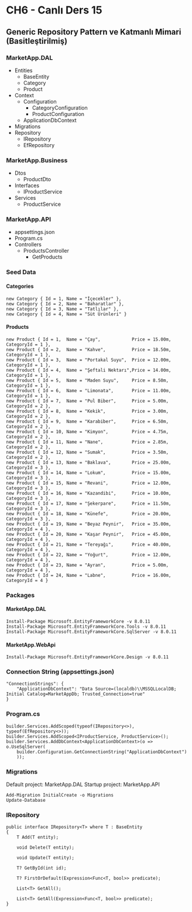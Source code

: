 ﻿# CH6 - Canlı Ders 15

## Generic Repository Pattern ve Katmanlı Mimari (Basitleştirilmiş)

### MarketApp.DAL
- Entities
  - BaseEntity
  - Category
  - Product
- Context
  - Configuration
	- CategoryConfiguration
	- ProductConfiguration
  - ApplicationDbContext
- Migrations
- Repository 
  - IRepository
  - EfRepository

### MarketApp.Business
- Dtos
  - ProductDto
- Interfaces
  - IProductService
- Services
  - ProductService

### MarketApp.API
- appsettings.json
- Program.cs
- Controllers
  - ProductsController
	- GetProducts

### Seed Data
#### Categories
```
new Category { Id = 1, Name = "İçecekler" },
new Category { Id = 2, Name = "Baharatlar" },
new Category { Id = 3, Name = "Tatlılar" },
new Category { Id = 4, Name = "Süt Ürünleri" }
```
#### Products
```
new Product { Id = 1,  Name = "Çay",            Price = 15.00m, CategoryId = 1 },
new Product { Id = 2,  Name = "Kahve",          Price = 18.50m, CategoryId = 1 },
new Product { Id = 3,  Name = "Portakal Suyu",  Price = 12.00m, CategoryId = 1 },
new Product { Id = 4,  Name = "Şeftali Nektarı",Price = 14.00m, CategoryId = 1 },
new Product { Id = 5,  Name = "Maden Suyu",     Price = 8.50m,  CategoryId = 1 },
new Product { Id = 6,  Name = "Limonata",       Price = 11.00m, CategoryId = 1 },
new Product { Id = 7,  Name = "Pul Biber",      Price = 5.00m,  CategoryId = 2 },
new Product { Id = 8,  Name = "Kekik",          Price = 3.00m,  CategoryId = 2 },
new Product { Id = 9,  Name = "Karabiber",      Price = 6.50m,  CategoryId = 2 },
new Product { Id = 10, Name = "Kimyon",         Price = 4.75m,  CategoryId = 2 },
new Product { Id = 11, Name = "Nane",           Price = 2.85m,  CategoryId = 2 },
new Product { Id = 12, Name = "Sumak",          Price = 3.50m,  CategoryId = 2 },
new Product { Id = 13, Name = "Baklava",        Price = 25.00m, CategoryId = 3 },
new Product { Id = 14, Name = "Lokum",          Price = 15.00m, CategoryId = 3 },
new Product { Id = 15, Name = "Revani",         Price = 12.00m, CategoryId = 3 },
new Product { Id = 16, Name = "Kazandibi",      Price = 10.00m, CategoryId = 3 },
new Product { Id = 17, Name = "Şekerpare",      Price = 11.50m, CategoryId = 3 },
new Product { Id = 18, Name = "Künefe",         Price = 20.00m, CategoryId = 3 },
new Product { Id = 19, Name = "Beyaz Peynir",   Price = 35.00m, CategoryId = 4 },
new Product { Id = 20, Name = "Kaşar Peynir",   Price = 45.00m, CategoryId = 4 },
new Product { Id = 21, Name = "Tereyağı",       Price = 40.00m, CategoryId = 4 },
new Product { Id = 22, Name = "Yoğurt",         Price = 12.00m, CategoryId = 4 },
new Product { Id = 23, Name = "Ayran",          Price = 5.00m,  CategoryId = 4 },
new Product { Id = 24, Name = "Labne",          Price = 16.00m, CategoryId = 4 }
```

### Packages

#### MarketApp.DAL
```
Install-Package Microsoft.EntityFrameworkCore -v 8.0.11
Install-Package Microsoft.EntityFrameworkCore.Tools -v 8.0.11
Install-Package Microsoft.EntityFrameworkCore.SqlServer -v 8.0.11
```

#### MarketApp.WebApi
```
Install-Package Microsoft.EntityFrameworkCore.Design -v 8.0.11
```

### Connection String (appsettings.json)
```
"ConnectionStrings": {
	"ApplicationDbContext": "Data Source=(localdb)\\MSSQLLocalDB; Initial Catalog=MarketAppDb; Trusted_Connection=true"
}
```

### Program.cs
```
builder.Services.AddScoped(typeof(IRepository<>), typeof(EfRepository<>));
builder.Services.AddScoped<IProductService, ProductService>();
builder.Services.AddDbContext<ApplicationDbContext>(o => o.UseSqlServer(
    builder.Configuration.GetConnectionString("ApplicationDbContext")
    ));
```

### Migrations
Default project: MarketApp.DAL
Startup project: MarketApp.API
```
Add-Migration InitialCreate -o Migrations
Update-Database
```

### IRepository
```
public interface IRepository<T> where T : BaseEntity
{
    T Add(T entity);

    void Delete(T entity);

    void Update(T entity);

    T? GetById(int id);

    T? FirstOrDefault(Expression<Func<T, bool>> predicate);

    List<T> GetAll();

    List<T> GetAll(Expression<Func<T, bool>> predicate);
}
```